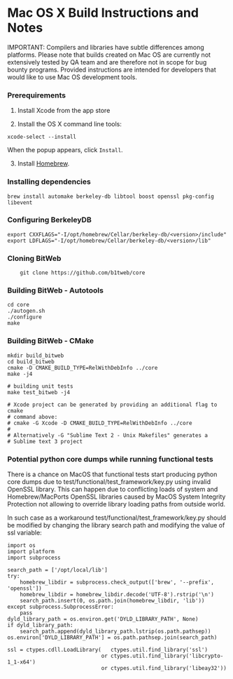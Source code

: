 Mac OS X Build Instructions and Notes
=====================================

IMPORTANT: Compilers and libraries have subtle differences among platforms.
Please note that builds created on Mac OS are currently not extensively
tested by QA team and are therefore not in scope for bug bounty programs.
Provided instructions are intended for developers that would like to use
Mac OS development tools.

### Prerequirements

1.  Install Xcode from the app store

2.  Install the OS X command line tools:

`xcode-select --install`

When the popup appears, click `Install`.

3.  Install [Homebrew](http://brew.sh).

### Installing dependencies

    brew install automake berkeley-db libtool boost openssl pkg-config libevent

### Configuring BerkeleyDB

    
    export CXXFLAGS="-I/opt/homebrew/Cellar/berkeley-db/<version>/include"
    export LDFLAGS="-I/opt/homebrew/Cellar/berkeley-db/<version>/lib"

### Cloning BitWeb

        git clone https://github.com/b1tweb/core

### Building BitWeb - Autotools

    cd core
    ./autogen.sh
    ./configure
    make

### Building BitWeb - CMake

    mkdir build_bitweb
    cd build_bitweb
    cmake -D CMAKE_BUILD_TYPE=RelWithDebInfo ../core
    make -j4

    # building unit tests
    make test_bitweb -j4

    # Xcode project can be generated by providing an additional flag to cmake
    # command above:
    # cmake -G Xcode -D CMAKE_BUILD_TYPE=RelWithDebInfo ../core
    #
    # Alternatively -G "Sublime Text 2 - Unix Makefiles" generates a
    # Sublime text 3 project

### Potential python core dumps while running functional tests

There is a chance on MacOS that functional tests start producing python
core dumps due to test/functional/test_framework/key.py using invalid OpenSSL
library.
This can happen due to conflicting loads of system and Homebrew/MacPorts OpenSSL
libraries caused by MacOS System Integrity Protection not allowing to override
library loading paths from outside world.

In such case as a workaround test/functional/test_framework/key.py should be
modified by changing the library search path and modifying the value of ssl
variable:

    import os
    import platform
    import subprocess

    search_path = ['/opt/local/lib']
    try:
        homebrew_libdir = subprocess.check_output(['brew', '--prefix', 'openssl'])
        homebrew_libdir = homebrew_libdir.decode('UTF-8').rstrip('\n')
        search_path.insert(0, os.path.join(homebrew_libdir, 'lib'))
    except subprocess.SubprocessError:
        pass
    dyld_library_path = os.environ.get('DYLD_LIBRARY_PATH', None)
    if dyld_library_path:
        search_path.append(dyld_library_path.lstrip(os.path.pathsep))
    os.environ['DYLD_LIBRARY_PATH'] = os.path.pathsep.join(search_path)

    ssl = ctypes.cdll.LoadLibrary(   ctypes.util.find_library('ssl')
                                  or ctypes.util.find_library('libcrypto-1_1-x64')
                                  or ctypes.util.find_library('libeay32'))

